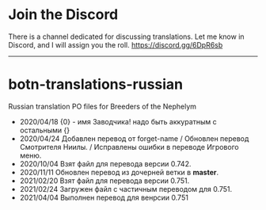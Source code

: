 # Join the Discord
There is a channel dedicated for discussing translations. Let me know in Discord, and I will assign you the roll.
https://discord.gg/6DpR6sb

--------------------------------
# botn-translations-russian
Russian translation PO files for Breeders of the Nephelym
* 2020/04/18 {0} - имя Заводчика! надо быть аккуратным с остальными {}
* 2020/04/24 Добавлен перевод от forget-name / Обновлен перевод Смотрителя Ниилы. / Исправлены ошибки в переводе Игрового меню.
* 2020/10/04 Взят файл для перевода версии 0.742.
* 2020/11/11 Обновлен перевод из дочерней ветки в **master**.
* 2021/02/20 Взят файл для перевода версии 0.751.
* 2021/02/24 Загружен файл с частичным переводом для 0.751.
* 2021/04/04 Выполнен перевод для венрсии 0.751
